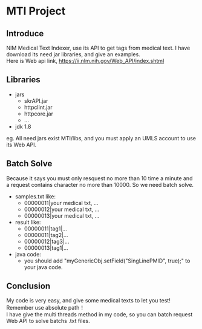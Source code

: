 # MTI Project
## Introduce
NIM Medical Text Indexer, use its API to get tags from medical text. I have download its need jar libraries, and give an examples.<br>
Here is Web api link, https://ii.nlm.nih.gov/Web_API/index.shtml

## Libraries
* jars
  * skrAPI.jar 
  * httpclint.jar 
  * httpcore.jar
  * ...
* jdk 1.8 <br>

eg. All need jars exist MTI/libs, and you must apply an UMLS account to use its Web API. 

## Batch Solve
Because it says you must only resquest no more than 10 time a minute and a request contains character no more than 10000. So we need batch solve.
* samples.txt like:
	* 00000011|your medical txt, ...
	* 00000012|your medical txt, ...
	* 00000013|your medical txt, ...
* result like:
	* 00000011|tag1|...
	* 00000011|tag2|...
	* 00000012|tag3|...
	* 00000013|tag1|...
* java code:
	* you should add "myGenericObj.setField("SingLinePMID", true);" to your java code.

## Conclusion
My code is very easy, and give some medical texts to let you test! Remember use absolute path！<br>
I have give the multi threads method in my code, so you can batch request Web API to solve batchs .txt files.
